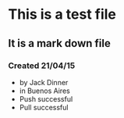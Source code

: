 # This is a test file
## It is a mark down file
### Created 21/04/15
* by Jack Dinner
* in Buenos Aires
* Push successful
* Pull successful

